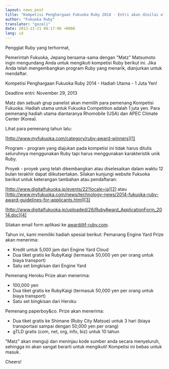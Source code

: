 ```yaml
---
layout: news_post
title: "Kompetisi Penghargaan Fukuoka Ruby 2014 - Entri akan dinilai oleh Matz"
author: "Fukuoka Ruby"
translator: "gozali"
date: 2013-11-21 08:17:06 +0000
lang: id
---
```


Penggiat Ruby yang terhormat,

Pemerintah Fukuoka, Jepang bersama-sama dengan "Matz" Matsumoto ingin
mengundang Anda untuk mengikuti kompetisi Ruby berikut ini. Jika Anda telah
mengembangkan program Ruby yang menarik, dianjurkan untuk mendaftar.

Kompetisi Penghargaan Fukuoka Ruby 2014 - Hadiah Utama - 1 Juta Yen!

Deadline entri: November 29, 2013

Matz dan sebuah grup panelist akan memilih para pemenang Kompetisi Fukuoka.
Hadiah utama untuk Fukuoka Competition adalah 1 juta yen. Para pemenang hadiah
utama diantaranya Rhomobile (USA) dan APEC Climate Center (Korea).

Lihat para pemenang tahun lalu:

[http://www.myfukuoka.com/category/ruby-award-winners][1]

Program - program yang diajukan pada kompetisi ini tidak harus ditulis
seluruhnya menggunakan Ruby tapi harus menggunakan karakteristik unik Ruby.

Proyek - proyek yang telah dikembangkan atau diselesaikan dalam waktu 12 bulan
terakhir dapat diikutsertakan. Silakan kunjungi website Fukuoka berikut untuk
keterangan tambahan atau pendaftaran:

[http://www.digitalfukuoka.jp/events/22?locale=ja][2]
atau
[http://www.myfukuoka.com/news/technology-news/2014-fukuoka-ruby-award-guidelines-for-applicants.html][3]

[http://www.digitalfukuoka.jp/uploaded/26/RubyAward_ApplicationForm_2014.doc][4]

Silakan email form aplikasi ke [award@f-ruby.com][5].

Tahun ini, kami memiliki hadiah spesial berikut:
Pemanang Engine Yard Prize akan menerima:

* Kredit untuk 5,000 jam dari Engine Yard Cloud
* Dua tiket gratis ke RubyKaigi (termasuk 50,000 yen per orang untuk biaya
  transport)
* Satu set bingkisan dari Engine Yard

Pemenang Heroku Prize akan menerima:

* 100,000 yen
* Dua tiket gratis ke RubyKaigi (termasuk 50,000 yen per orang untuk biaya 
  transport)
* Satu set bingkisan dari Heroku

Pemenang paperboy&co. Prize akan menerima:

* Dua tiket gratis ke Shimane (Ruby City Matsue) untuk 3 hari 
  (biaya transportasi sampai dengan 50,000 yen per orang)
* gTLD gratis (com, net, org, info, biz) untuk 10 tahun

"Matz" akan menguji dan meninjau kode sumber anda secara menyeluruh, sehingga
ini akan sangat berarti untuk mengikuti! Kompetisi ini bebas untuk masuk.

Cheers!

[1]: http://www.myfukuoka.com/category/ruby-award-winners
[2]: http://www.digitalfukuoka.jp/events/22?locale=ja
[3]: http://www.myfukuoka.com/news/technology-news/2014-fukuoka-ruby-award-guidelines-for-applicants.html
[4]: http://www.digitalfukuoka.jp/uploaded/26/RubyAward_ApplicationForm_2014.doc
[5]: mailto:award@f-ruby.com
